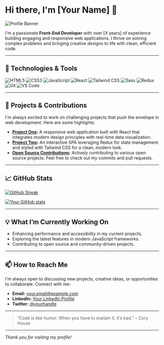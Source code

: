# Hi there, I'm [Your Name] 👋

![Profile Banner](https://via.placeholder.com/1200x300?text=Welcome+to+My+GitHub+Profile)

I'm a passionate **Front-End Developer** with over [X years] of experience building engaging and responsive web applications. I thrive on solving complex problems and bringing creative designs to life with clean, efficient code.

---

## 🔧 Technologies & Tools

![HTML5](https://img.shields.io/badge/HTML5-E34F26?style=flat-square&logo=html5&logoColor=white)
![CSS3](https://img.shields.io/badge/CSS3-1572B6?style=flat-square&logo=css3)
![JavaScript](https://img.shields.io/badge/JavaScript-F7DF1E?style=flat-square&logo=javascript&logoColor=black)
![React](https://img.shields.io/badge/React-61DAFB?style=flat-square&logo=react&logoColor=black)
![Tailwind CSS](https://img.shields.io/badge/TailwindCSS-38B2AC?style=flat-square&logo=tailwindcss&logoColor=white)
![Sass](https://img.shields.io/badge/Sass-CC6699?style=flat-square&logo=sass&logoColor=white)
![Redux](https://img.shields.io/badge/Redux-764ABC?style=flat-square&logo=redux&logoColor=white)
![Git](https://img.shields.io/badge/Git-F05032?style=flat-square&logo=git&logoColor=white)
![VS Code](https://img.shields.io/badge/VS%20Code-007ACC?style=flat-square&logo=visual-studio-code&logoColor=white)

---

## 🚀 Projects & Contributions

I'm always excited to work on challenging projects that push the envelope in web development. Here are some highlights:

- **[Project One](https://github.com/yourusername/project-one):** A responsive web application built with React that integrates modern design principles with real-time data visualization.
- **[Project Two](https://github.com/yourusername/project-two):** An interactive SPA leveraging Redux for state management and styled with Tailwind CSS for a clean, modern look.
- **[Open Source Contributions](https://github.com/yourusername?tab=overview&from=2025-01-01):** Actively contributing to various open source projects. Feel free to check out my commits and pull requests.

---

## 📈 GitHub Stats

[![GitHub Streak](https://git-readme-streak-stats.herokuapp.com/?user=yourusername&theme=dark)](https://git.io/streak-stats)

[![Your GitHub stats](https://github-readme-stats.vercel.app/api?username=yourusername&show_icons=true&theme=radical)](https://github.com/yourusername)

---

## 💡 What I’m Currently Working On

- Enhancing performance and accessibility in my current projects.
- Exploring the latest features in modern JavaScript frameworks.
- Contributing to open source and community-driven projects.

---

## 📫 How to Reach Me

I'm always open to discussing new projects, creative ideas, or opportunities to collaborate. Connect with me:

- **Email:** [your.email@example.com](mailto:your.email@example.com)
- **LinkedIn:** [Your LinkedIn Profile](https://www.linkedin.com/in/yourprofile)
- **Twitter:** [@yourhandle](https://twitter.com/yourhandle)

---

> “Code is like humor. When you have to explain it, it’s bad.” – Cory House

---

_Thank you for visiting my profile!_
